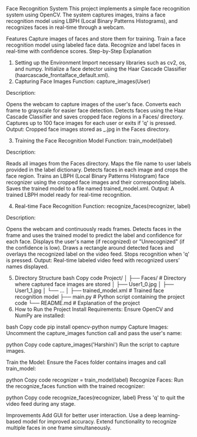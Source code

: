 Face Recognition System
This project implements a simple face recognition system using OpenCV. The system captures images, trains a face recognition model using LBPH (Local Binary Patterns Histograms), and recognizes faces in real-time through a webcam.

Features
Capture images of faces and store them for training.
Train a face recognition model using labeled face data.
Recognize and label faces in real-time with confidence scores.
Step-by-Step Explanation
1. Setting up the Environment
Import necessary libraries such as cv2, os, and numpy.
Initialize a face detector using the Haar Cascade Classifier (haarcascade_frontalface_default.xml).
2. Capturing Face Images
Function: capture_images(User)

Description:

Opens the webcam to capture images of the user's face.
Converts each frame to grayscale for easier face detection.
Detects faces using the Haar Cascade Classifier and saves cropped face regions in a Faces/ directory.
Captures up to 100 face images for each user or exits if 'q' is pressed.
Output: Cropped face images stored as <UserName>_<Count>.jpg in the Faces directory.

3. Training the Face Recognition Model
Function: train_model(label)

Description:

Reads all images from the Faces directory.
Maps the file name to user labels provided in the label dictionary.
Detects faces in each image and crops the face region.
Trains an LBPH (Local Binary Patterns Histogram) face recognizer using the cropped face images and their corresponding labels.
Saves the trained model to a file named trained_model.xml.
Output: A trained LBPH model ready for real-time recognition.

4. Real-time Face Recognition
Function: recognize_faces(recognizer, label)

Description:

Opens the webcam and continuously reads frames.
Detects faces in the frame and uses the trained model to predict the label and confidence for each face.
Displays the user's name (if recognized) or "Unrecognized" (if the confidence is low).
Draws a rectangle around detected faces and overlays the recognized label on the video feed.
Stops recognition when 'q' is pressed.
Output: Real-time labeled video feed with recognized users' names displayed.

5. Directory Structure
bash
Copy code
Project/
│
├── Faces/                 # Directory where captured face images are stored
│   ├── User1_0.jpg
│   ├── User1_1.jpg
│   └── ...
│
├── trained_model.xml      # Trained face recognition model
├── main.py                # Python script containing the project code
└── README.md              # Explanation of the project
6. How to Run the Project
Install Requirements: Ensure OpenCV and NumPy are installed:

bash
Copy code
pip install opencv-python numpy
Capture Images: Uncomment the capture_images function call and pass the user's name:

python
Copy code
capture_images('Harshini')
Run the script to capture images.

Train the Model: Ensure the Faces folder contains images and call train_model:

python
Copy code
recognizer = train_model(label)
Recognize Faces: Run the recognize_faces function with the trained recognizer:

python
Copy code
recognize_faces(recognizer, label)
Press 'q' to quit the video feed during any stage.

Improvements
Add GUI for better user interaction.
Use a deep learning-based model for improved accuracy.
Extend functionality to recognize multiple faces in one frame simultaneously.
